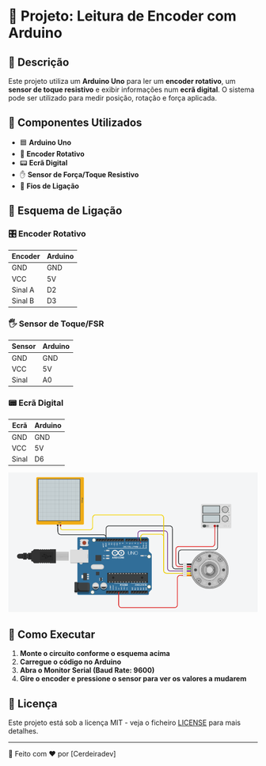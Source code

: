 # 📌 Projeto: Leitura de Encoder com Arduino

## 📖 Descrição
Este projeto utiliza um **Arduino Uno** para ler um **encoder rotativo**, um **sensor de toque resistivo** e exibir informações num **ecrã digital**. O sistema pode ser utilizado para medir posição, rotação e força aplicada.

## 🚀 Componentes Utilizados
- 🟦 **Arduino Uno**
- 🔄 **Encoder Rotativo**
- 📟 **Ecrã Digital**
- ✋ **Sensor de Força/Toque Resistivo**
- 🔌 **Fios de Ligação**

## 🔧 Esquema de Ligação
### 🎛 Encoder Rotativo
| Encoder | Arduino |
|---------|---------|
| GND     | GND     |
| VCC     | 5V      |
| Sinal A | D2      |
| Sinal B | D3      |

### 🖐 Sensor de Toque/FSR
| Sensor  | Arduino |
|---------|---------|
| GND     | GND     |
| VCC     | 5V      |
| Sinal   | A0      |

### 📟 Ecrã Digital
| Ecrã    | Arduino |
|---------|---------|
| GND     | GND     |
| VCC     | 5V      |
| Sinal   | D6      |

![Esquema do Circuito](/img/chatInc.png)
## 📌 Como Executar
1. **Monte o circuito conforme o esquema acima**
2. **Carregue o código no Arduino**
3. **Abra o Monitor Serial (Baud Rate: 9600)**
4. **Gire o encoder e pressione o sensor para ver os valores a mudarem**

## 📜 Licença
Este projeto está sob a licença MIT - veja o ficheiro [LICENSE](LICENSE) para mais detalhes.

---
🚀 Feito com ❤️ por [Cerdeiradev]

